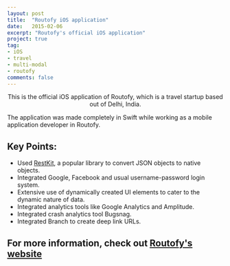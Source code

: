 ```yaml
---
layout: post
title:  "Routofy iOS application"
date:   2015-02-06
excerpt: "Routofy's official iOS application"
project: true
tag:
- iOS 
- travel
- multi-modal
- routofy
comments: false
---
```

    
<center>This is the official iOS application of Routofy, which is a travel startup based out of Delhi, India.</center>
     
 The application was made completely in Swift while working as a mobile application developer in Routofy.

      
## Key Points:
* Used [RestKit](https://github.com/RestKit/RestKit), a popular library to convert JSON objects to native objects.
* Integrated Google, Facebook and usual username-password login system.
* Extensive use of dynamically created UI elements to cater to the dynamic nature of data.
* Integrated analytics tools like Google Analytics and Amplitude.
* Integrated crash analytics tool Bugsnag.
* Integrated Branch to create deep link URLs.
     
## For more information, check out [Routofy's website](https://www.routofy.com/)
